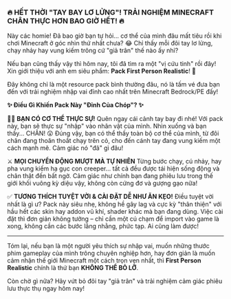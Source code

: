 

### 🔥 HẾT THỜI "TAY BAY LƠ LỬNG"\! TRẢI NGHIỆM MINECRAFT CHÂN THỰC HƠN BAO GIỜ HẾT\! 🔥

Này các homie\! Đã bao giờ bạn tự hỏi... cơ thể của mình đâu mất tiêu rồi khi chơi Minecraft ở góc nhìn thứ nhất chưa? 😂 Chỉ thấy mỗi đôi tay lơ lửng, chạy nhảy hay vung kiếm trông cứ "giả trân" thế nào ấy nhỉ?

Nếu bạn cũng thấy vậy thì hôm nay, tôi đã tìm ra một "vị cứu tinh" rồi đây\! Xin giới thiệu với anh em siêu phẩm: **Pack First Person Realistic**\! 🚀

Đây không chỉ là một resource pack bình thường đâu, nó là tấm vé đưa bạn đến với trải nghiệm nhập vai đỉnh cao nhất trên Minecraft Bedrock/PE đấy\!

**✨ Điều Gì Khiến Pack Này "Đỉnh Của Chóp"? ✨**

🚶‍♂️ **BẠN CÓ CƠ THỂ THỰC SỰ\!**
Quên ngay cái cảnh tay bay đi nhé\! Với pack này, bạn sẽ thực sự "nhập" vào nhân vật của mình. Nhìn xuống và bạn thấy... CHÂN\! 😲 Đúng vậy, bạn có thể thấy toàn bộ cơ thể của mình, từ đôi chân đang thoăn thoắt chạy trên cỏ, cho đến cánh tay đang vung kiếm một cách mạnh mẽ. Cảm giác nó "đã" gì đâu\!

⚔️ **MỌI CHUYỂN ĐỘNG MƯỢT MÀ TỰ NHIÊN**
Từng bước chạy, cú nhảy, hay pha vung kiếm hạ gục con creeper... tất cả đều được tái hiện sống động và chân thật đến bất ngờ. Cảm giác như chính bạn đang phiêu lưu trong thế giới khối vuông kỳ diệu vậy, không còn cứng đơ và gượng gạo nữa\!

✅ **TƯƠNG THÍCH TUYỆT VỜI & CÀI ĐẶT DỄ NHƯ ĂN KẸO\!**
Điều tuyệt vời nhất là gì ư? Pack này siêu nhẹ, không hề gây lag và cực kỳ "thân thiện" với hầu hết các skin hay addon vũ khí, shader khác mà bạn đang dùng. Việc cài đặt thì đơn giản không tưởng – chỉ cần một cú chạm để import vào game là xong, không cần các bước lằng nhằng, phức tạp. Ai cũng làm được\!

-----

Tóm lại, nếu bạn là một người yêu thích sự nhập vai, muốn những thước phim gameplay của mình trông chuyên nghiệp hơn, hay đơn giản là muốn cảm nhận thế giới Minecraft một cách trọn vẹn nhất, thì **First Person Realistic** chính là thứ bạn **KHÔNG THỂ BỎ LỠ**.

Còn chờ gì nữa? Hãy vứt bỏ đôi tay "giả trân" và trải nghiệm cảm giác phiêu lưu thực thụ ngay hôm nay\!
